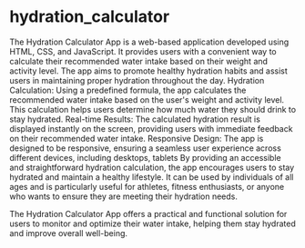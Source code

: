 # hydration_calculator
The Hydration Calculator App is a web-based application developed using HTML, CSS, and JavaScript. It provides users with a convenient way to calculate their recommended water intake based on their weight and activity level. The app aims to promote healthy hydration habits and assist users in maintaining proper hydration throughout the day.
Hydration Calculation: Using a predefined formula, the app calculates the recommended water intake based on the user's weight and activity level. This calculation helps users determine how much water they should drink to stay hydrated.
Real-time Results: The calculated hydration result is displayed instantly on the screen, providing users with immediate feedback on their recommended water intake.
Responsive Design: The app is designed to be responsive, ensuring a seamless user experience across different devices, including desktops, tablets
By providing an accessible and straightforward hydration calculation, the app encourages users to stay hydrated and maintain a healthy lifestyle. It can be used by individuals of all ages and is particularly useful for athletes, fitness enthusiasts, or anyone who wants to ensure they are meeting their hydration needs.

The Hydration Calculator App offers a practical and functional solution for users to monitor and optimize their water intake, helping them stay hydrated and improve overall well-being.
